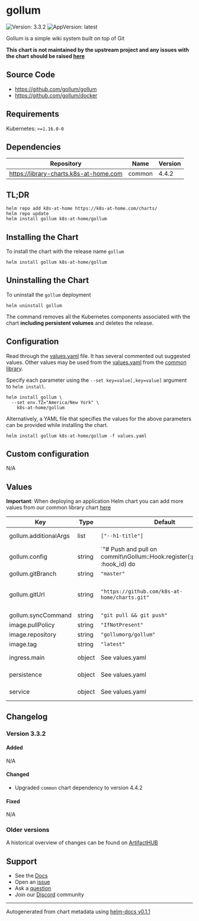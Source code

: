 # gollum

![Version: 3.3.2](https://img.shields.io/badge/Version-3.3.2-informational?style=flat-square) ![AppVersion: latest](https://img.shields.io/badge/AppVersion-latest-informational?style=flat-square)

Gollum is a simple wiki system built on top of Git

**This chart is not maintained by the upstream project and any issues with the chart should be raised [here](https://github.com/k8s-at-home/charts/issues/new/choose)**

## Source Code

* <https://github.com/gollum/gollum>
* <https://github.com/gollum/docker>

## Requirements

Kubernetes: `>=1.16.0-0`

## Dependencies

| Repository | Name | Version |
|------------|------|---------|
| https://library-charts.k8s-at-home.com | common | 4.4.2 |

## TL;DR

```console
helm repo add k8s-at-home https://k8s-at-home.com/charts/
helm repo update
helm install gollum k8s-at-home/gollum
```

## Installing the Chart

To install the chart with the release name `gollum`

```console
helm install gollum k8s-at-home/gollum
```

## Uninstalling the Chart

To uninstall the `gollum` deployment

```console
helm uninstall gollum
```

The command removes all the Kubernetes components associated with the chart **including persistent volumes** and deletes the release.

## Configuration

Read through the [values.yaml](./values.yaml) file. It has several commented out suggested values.
Other values may be used from the [values.yaml](https://github.com/k8s-at-home/library-charts/tree/main/charts/stable/common/values.yaml) from the [common library](https://github.com/k8s-at-home/library-charts/tree/main/charts/stable/common).

Specify each parameter using the `--set key=value[,key=value]` argument to `helm install`.

```console
helm install gollum \
  --set env.TZ="America/New York" \
    k8s-at-home/gollum
```

Alternatively, a YAML file that specifies the values for the above parameters can be provided while installing the chart.

```console
helm install gollum k8s-at-home/gollum -f values.yaml
```

## Custom configuration

N/A

## Values

**Important**: When deploying an application Helm chart you can add more values from our common library chart [here](https://github.com/k8s-at-home/library-charts/tree/main/charts/stable/common)

| Key | Type | Default | Description |
|-----|------|---------|-------------|
| gollum.additionalArgs | list | `["--h1-title"]` | Additional arguments for starting gollum |
| gollum.config | string | `"# Push and pull on commit\nGollum::Hook.register(:post_commit, :hook_id) do |committer, sha1|\n     committer.wiki.repo.git.pull('origin', committer.wiki.ref)\n     committer.wiki.repo.git.push('origin', committer.wiki.ref)\nend\n"` | Gollum config.rb customizations [[ref]](https://github.com/gollum/gollum#config-file) |
| gollum.gitBranch | string | `"master"` | Branch to pull |
| gollum.gitUrl | string | `"https://github.com/k8s-at-home/charts.git"` | Repository URL to pull (accepts access tokens) Example: https://user:access-token@git.example.com/user/repo.git |
| gollum.syncCommand | string | `"git pull && git push"` | Command run during the sync cron |
| image.pullPolicy | string | `"IfNotPresent"` | image pull policy |
| image.repository | string | `"gollumorg/gollum"` | image repository |
| image.tag | string | `"latest"` | image tag |
| ingress.main | object | See values.yaml | Enable and configure ingress settings for the chart under this key. |
| persistence | object | See values.yaml | Configure persistence settings for the chart under this key. |
| service | object | See values.yaml | Configures service settings for the chart. |

## Changelog

### Version 3.3.2

#### Added

N/A

#### Changed

* Upgraded `common` chart dependency to version 4.4.2

#### Fixed

N/A

### Older versions

A historical overview of changes can be found on [ArtifactHUB](https://artifacthub.io/packages/helm/k8s-at-home/gollum?modal=changelog)

## Support

- See the [Docs](https://docs.k8s-at-home.com/our-helm-charts/getting-started/)
- Open an [issue](https://github.com/k8s-at-home/charts/issues/new/choose)
- Ask a [question](https://github.com/k8s-at-home/organization/discussions)
- Join our [Discord](https://discord.gg/sTMX7Vh) community

----------------------------------------------
Autogenerated from chart metadata using [helm-docs v0.1.1](https://github.com/k8s-at-home/helm-docs/releases/v0.1.1)
